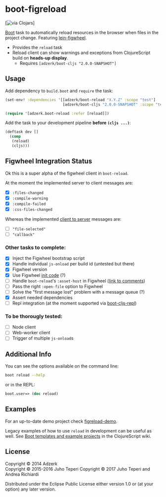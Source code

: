 # boot-figreload 
[![via Clojars](http://clojars.org/boot-figreload/latest-version.svg)]

[Boot][1] task to automatically reload resources in the browser when files in
the project change. Featuring [lein-figwheel][2].

* Provides the `reload` task
* Reload client can show warnings and exceptions from ClojureScript build on **heads-up display**.
    * Requires `[adzerk/boot-cljs "2.0.0-SNAPSHOT"]`
    
## Usage

Add dependency to `build.boot` and `require` the task:

```clj
(set-env! :dependencies '[[adzerk/boot-reload "X.Y.Z" :scope "test"]
                          [adzerk/boot-cljs "2.0.0-SNAPSHOT" :scope "test"]])

(require '[adzerk.boot-reload :refer [reload]])
```

Add the task to your development pipeline **before `(cljs ...)`**:

```clj
(deftask dev []
  (comp
   (reload)
   (cljs)))
```

## Figwheel Integration Status

Ok this is a super alpha of the figwheel client in `boot-reload`.

At the moment the implemented server to client messages are:

- [x] `:files-changed`
- [x] `:compile-warning`
- [x] `:compile-failed`
- [x] `:css-files-changed`

Whereas the implemented [client to server](https://github.com/arichiardi/lein-figwheel/blob/boot-reload-changes/sidecar/src/figwheel_sidecar/components/figwheel_server.clj#L75) messages are:

- [ ] `"file-selected"` 
- [ ] `"callback"`

### Other tasks to complete:

- [x] Inject the Figwheel bootstrap script
- [x] Handle individual `js-onload` per build id (untested but there)
- [x] Figwheel version
- [x] Use Figwheel [init code](https://github.com/bhauman/lein-figwheel/blob/cc2d188ab041fc92551d3c4a8201729c47fe5846/sidecar/src/figwheel_sidecar/build_middleware/injection.clj#L171) (?)
- [ ] Handle `boot-reload`'s `:asset-host` in Figwheel ([link to comments](https://github.com/adzerk-oss/boot-reload/commit/e27e330d9f688875ba19d56e825cd9e81013e58e#commitcomment-20350456))
- [ ] Pass the right `:open-file` option to Figwheel
- [ ] Solve the "first message lost" problem with a message queue (?) 
- [x] Assert needed dependencies
- [ ] Repl integration (at the moment supported via [boot-cljs-repl][3])

### To be thorougly tested:

- [ ] Node client
- [ ] Web-worker client
- [ ] Trigger of multiple `js-onload`s

## Additional Info

You can see the options available on the command line:

```bash
boot reload --help
```

or in the REPL:

```clj
boot.user=> (doc reload)
```

## Examples

For an up-to-date demo project check [figreload-demo][4].

Legacy examples of how to use `reload` in development can be useful as well. See
[Boot templates and example projects][5] in the ClojureScript wiki.

## License

Copyright &copy; 2014 Adzerk<br>
Copyright &copy; 2015-2016 Juho Teperi
Copyright &copy; 2017 Juho Teperi and Andrea Richiardi

Distributed under the Eclipse Public License either version 1.0 or (at
your option) any later version.

[1]:                https://github.com/boot-clj/boot
[2]:                https://github.com/bhauman/lein-figwheel
[3]:                https://github.com/adzerk-oss/boot-cljs-repl
[4]:                https://github.com/arichiardi/figreload-demo
[5]:                https://github.com/clojure/clojurescript/wiki#boot

